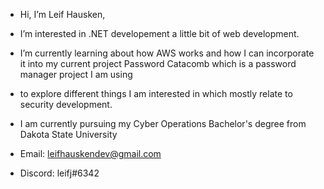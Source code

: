 - Hi, I’m Leif Hausken,

- I’m interested in .NET developement a little bit of web development.

- I’m currently learning about how AWS works and how I can incorporate it into my current project Password Catacomb which is a password manager project I am using 
- to explore different things I am interested in which mostly relate to security development.

- I am currently pursuing my Cyber Operations Bachelor's degree from Dakota State University

- Email: leifhauskendev@gmail.com
- Discord: leifj#6342

<!---
leifhauskendev/leifhauskendev is a ✨ special ✨ repository because its `README.md` (this file) appears on your GitHub profile.
You can click the Preview link to take a look at your changes.
--->
